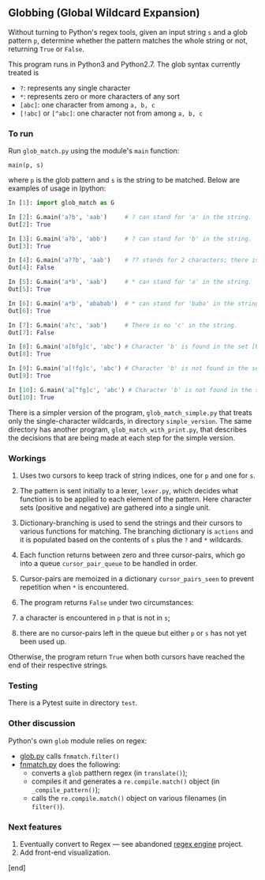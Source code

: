 ## Globbing (Global Wildcard Expansion)

Without turning to Python's regex tools, given an input string `s` and a glob pattern `p`, determine whether the pattern matches the whole string or not, returning `True` or `False`.

This program runs in Python3 and Python2.7. The glob syntax currently treated is

 * `?`: represents any single character
 * `*`: represents zero or more characters of any sort
 * `[abc]`: one character from among `a, b, c`
 * `[!abc]` or `[^abc]`: one character not from among `a, b, c`

### To run

Run `glob_match.py` using the module's `main` function:

    main(p, s)

where `p` is the glob pattern and `s` is the string to be matched. Below are examples of usage in Ipython:

```python
In [1]: import glob_match as G

In [2]: G.main('a?b', 'aab')     # ? can stand for 'a' in the string.
Out[2]: True

In [3]: G.main('a?b', 'abb')     # ? can stand for 'b' in the string.
Out[3]: True

In [4]: G.main('a??b', 'aab')    # ?? stands for 2 characters; there is only one.
Out[4]: False

In [5]: G.main('a*b', 'aab')     # * can stand for 'a' in the string.
Out[5]: True

In [6]: G.main('a*b', 'ababab')  # * can stand for 'baba' in the string.
Out[6]: True

In [7]: G.main('a?c', 'aab')     # There is no 'c' in the string.
Out[7]: False

In [8]: G.main('a[bfg]c', 'abc') # Character 'b' is found in the set [bfg].
Out[8]: True

In [9]: G.main('a[!fg]c', 'abc') # Character 'b' is not found in the set [bfg].
Out[9]: True

In [10]: G.main('a[^fg]c', 'abc') # Character 'b' is not found in the set [bfg].
Out[10]: True
```

There is a simpler version of the program, `glob_match_simple.py` that treats only the single-character wildcards, in directory `simple_version`. The same directory has another program, `glob_match_with_print.py`, that describes the decisions that are being made at each step for the simple version.

### Workings

 1. Uses two cursors to keep track of string indices, one for `p` and one for `s`.

 1. The pattern is sent initially to a lexer, `lexer.py`, which decides what function is to be applied to each element of the pattern. Here character sets (positive and negative) are gathered into a single unit.

 1. Dictionary-branching is used to send the strings and their cursors to various functions for matching. The branching dictionary is `actions` and it is populated based on the contents of `s` plus the `?` and `*` wildcards.

 1. Each function returns between zero and three cursor-pairs, which go into a queue `cursor_pair_queue` to be handled in order.

 1. Cursor-pairs are memoized in a dictionary `cursor_pairs_seen` to prevent repetition when `*` is encountered.

 1. The program returns `False` under two circumstances:

   2. a character is encountered in `p` that is not in `s`;
   2. there are no cursor-pairs left in the queue but either `p` or `s` has not yet been used up.

   Otherwise, the program return `True` when both cursors have reached the end of their respective strings.

### Testing

There is a Pytest suite in directory `test`.

### Other discussion

Python's own `glob` module relies on regex:

 * [glob.py](http://hg.python.org/cpython/file/3.4/Lib/glob.py) calls `fnmatch.filter()`
 * [fnmatch.py](http://hg.python.org/cpython/file/3.4/Lib/fnmatch.py) does the following:
   * converts a `glob` patthern regex (in `translate()`); 
   * compiles it and generates a `re.compile.match()` object (in `_compile_pattern()`);
   * calls the `re.compile.match()` object on various filenames (in `filter()`).

### Next features

 1. Eventually convert to Regex — see abandoned [regex engine](https://github.com/brannerchinese/regex_engine_py/) project.
 1. Add front-end visualization.

[end]
